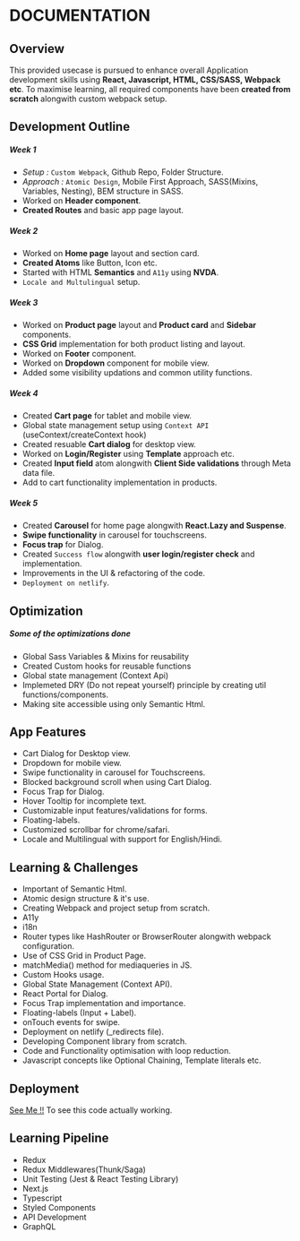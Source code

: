 # DOCUMENTATION

## Overview
This provided usecase is pursued to enhance overall Application development skills using **React, Javascript, HTML, CSS/SASS, Webpack etc**. To maximise learning, all required components have been **created from scratch** alongwith custom webpack setup.


## Development Outline
##### Week 1
- *Setup :* `Custom Webpack`, Github Repo, Folder Structure.
- *Approach :* `Atomic Design`, Mobile First Approach, SASS(Mixins, Variables, Nesting), BEM structure in SASS.
- Worked on **Header component**.
- **Created Routes** and basic app page layout.

##### Week 2
- Worked on **Home page** layout and section card.
- **Created Atoms** like Button, Icon etc.
- Started with HTML **Semantics** and `A11y` using **NVDA**.
- `Locale and Multulingual` setup.


##### Week 3
- Worked on **Product page** layout and **Product card** and **Sidebar** components.
- **CSS Grid** implementation for both product listing and layout.
- Worked on **Footer** component. 
- Worked on **Dropdown** component for mobile view.
- Added some visibility updations and common utility functions.


##### Week 4
- Created **Cart page** for tablet and mobile view.
- Global state management setup using `Context API` (useContext/createContext hook)
- Created resuable **Cart dialog** for desktop view.
- Worked on **Login/Register** using **Template** approach etc.
- Created **Input field** atom alongwith **Client Side validations** through Meta data file.
- Add to cart functionality implementation in products.


##### Week 5
- Created **Carousel** for home page alongwith **React.Lazy and Suspense**.
- **Swipe functionality** in carousel for touchscreens.
- **Focus trap** for Dialog. 
- Created `Success flow` alongwith **user login/register check** and implementation.
- Improvements in the UI & refactoring of the code.
- `Deployment on netlify`.


## Optimization

##### Some of the optimizations done

- Global Sass Variables & Mixins for reusability
- Created Custom hooks for reusable functions
- Global state management (Context Api)
- Implemeted DRY (Do not repeat yourself) principle by creating util functions/components.
- Making site accessible using only Semantic Html.


## App Features
- Cart Dialog for Desktop view.
- Dropdown for mobile view.
- Swipe functionality in carousel for Touchscreens.
- Blocked background scroll when using Cart Dialog.
- Focus Trap for Dialog.
- Hover Tooltip for incomplete text.
- Customizable input features/validations for forms.
- Floating-labels.
- Customized scrollbar for chrome/safari.
- Locale and Multilingual with support for English/Hindi.


## Learning & Challenges
- Important of Semantic Html.
- Atomic design structure & it's use.
- Creating Webpack and project setup from scratch.
- A11y
- i18n
- Router types like HashRouter or BrowserRouter alongwith webpack configuration.
- Use of CSS Grid in Product Page.
- matchMedia() method for mediaqueries in JS.
- Custom Hooks usage.
- Global State Management (Context API).
- React Portal for Dialog.
- Focus Trap implementation and importance.
- Floating-labels (Input + Label).
- onTouch events for swipe.
- Deployment on netlify (_redirects file).
- Developing Component library from scratch.
- Code and Functionality optimisation with loop reduction.
- Javascript concepts like Optional Chaining, Template literals etc.


## Deployment
[See Me !!](https://sabkabazaar-shopping-center.netlify.app/) To see this code actually working.

## Learning Pipeline
- Redux
- Redux Middlewares(Thunk/Saga)
- Unit Testing (Jest & React Testing Library)
- Next.js
- Typescript
- Styled Components
- API Development
- GraphQL